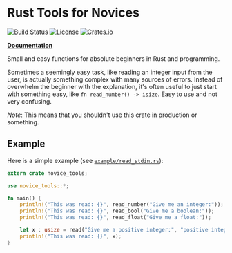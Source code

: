 Rust Tools for Novices
======================
[![Build Status](https://img.shields.io/travis/LukasKalbertodt/novice-tools.svg)](https://travis-ci.org/LukasKalbertodt/novice-tools)
[![License](https://img.shields.io/github/license/LukasKalbertodt/novice-tools.svg)]()
[![Crates.io](https://img.shields.io/crates/v/novice-tools.svg)](https://crates.io/crates/novice-tools)

[**Documentation**](https://lukaskalbertodt.github.io/novice-tools/novice_tools/)

Small and easy functions for absolute beginners in Rust and programming.

Sometimes a seemingly easy task, like reading an integer input from the user, is actually something complex with many sources of errors. Instead of overwhelm the
beginner with the explanation, it's often useful to just start with something easy, like `fn read_number() -> isize`. Easy to use and not very confusing.

*Note*: This means that you shouldn't use this crate in production or something.

## Example
Here is a simple example (see [`example/read_stdin.rs`](https://github.com/LukasKalbertodt/novice-tools/blob/master/examples/read_stdin.rs)):

``` rust
extern crate novice_tools;

use novice_tools::*;

fn main() {
    println!("This was read: {}", read_number("Give me an integer:"));
    println!("This was read: {}", read_bool("Give me a boolean:"));
    println!("This was read: {}", read_float("Give me a float:"));

    let x : usize = read("Give me a positive integer:", "positive integer");
    println!("This was read: {}", x);
}
```
